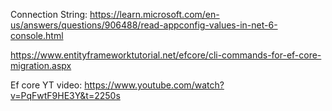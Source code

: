 Connection String:  https://learn.microsoft.com/en-us/answers/questions/906488/read-appconfig-values-in-net-6-console.html

https://www.entityframeworktutorial.net/efcore/cli-commands-for-ef-core-migration.aspx

Ef core YT video: https://www.youtube.com/watch?v=PqFwtF9HE3Y&t=2250s